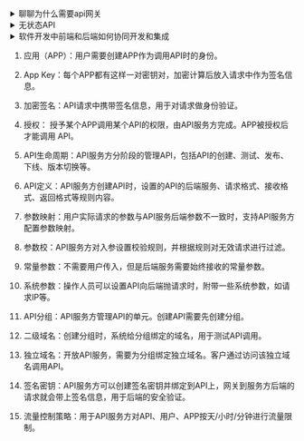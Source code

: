 <details>
<summary> 聊聊为什么需要api网关</summary>

[聊聊为什么需要api网关](https://juejin.im/post/5d0cca92f265da1b5d57b429)

</details>

<details>
<summary> 无状态API</summary>
  
  [你的API有“状态”吗？](https://blog.csdn.net/annavijay/article/details/40374733)

</details>

<details>
<summary> 软件开发中前端和后端如何协同开发和集成</summary>

[软件开发中前端和后端如何协同开发和集成](https://www.jianshu.com/p/90754ac7857e)

</details>

1. 应用（APP）：用户需要创建APP作为调用API时的身份。

2. App Key：每个APP都有这样一对密钥对，加密计算后放入请求中作为签名信息。

3. 加密签名：API请求中携带签名信息，用于对请求做身份验证。

4. 授权： 授予某个APP调用某个API的权限，由API服务方完成。APP被授权后才能调用 API。

5. API生命周期：API服务方分阶段的管理API，包括API的创建、测试、发布、下线、版本切换等。

6. API定义：API服务方创建API时，设置的API的后端服务、请求格式、接收格式、返回格式等规则内容。

7. 参数映射：用户实际请求的参数与API服务后端参数不一致时，支持API服务方配置参数映射。

8. 参数校：API服务方对入参设置校验规则，并根据规则对无效请求进行过滤。

9. 常量参数：不需要用户传入，但是后端服务需要始终接收的常量参数。

10. 系统参数：操作人员可以设置API向后端抛请求时，附带一些系统参数，如请求IP等。

11. API分组：API服务方管理API的单元。创建API需要先创建分组。

12. 二级域名：创建分组时，系统给分组绑定的域名，用于测试API调用。

13. 独立域名：开放API服务，需要为分组绑定独立域名。客户通过访问该独立域名调用API。

14. 签名密钥：API服务方可以创建签名密钥并绑定到API上，网关到服务方后端的请求就会带上签名信息，用于后端的安全验证。

15. 流量控制策略：用于API服务方对API、用户、APP按天/小时/分钟进行流量限制。
